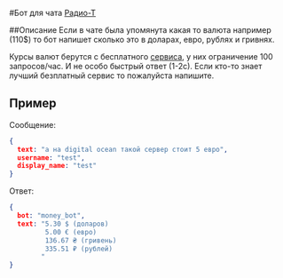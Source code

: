 #Бот для чата [Радио-Т](https://chat.radio-t.com) 

##Описание
Если в чате была упомянута какая то валюта например (110$) то бот напишет сколько это в доларах, евро, рублях и гривнях.

Курсы валют берутся с бесплатного [сервиса](http://free.currencyconverterapi.com), у них ограничение 100 запросов/час. 
И не особо быстрый ответ (1-2с). Если кто-то знает лучший безплатный сервис то пожалуйста напишите.

## Пример
Сообщение:
```json
{
  text: "а на digital ocean такой сервер стоит 5 евро",
  username: "test",
  display_name: "test"
}
```

Ответ:
```json
{
  bot: "money_bot",
  text: "5.30 $ (доларов)
         5.00 € (евро)
         136.67 ₴ (гривень)
         335.51 ₽ (рублей)
        "
}
```

